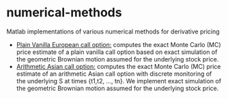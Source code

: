 # numerical-methods
Matlab implementations of various numerical methods for derivative pricing

<ul>
  <li><a href=https://github.com/alexbk64/numerical-methods/blob/master/plain_vanilla_pricing_MC.m>Plain Vanilla European call    option:</a> computes the exact Monte Carlo (MC) price estimate of a plain vanilla call option based on exact simulation of the geometric Brownian motion assumed for the underlying stock price.</li>
  <li><a href=https://github.com/alexbk64/numerical-methods/blob/master/asian_pricing_MC.m>Arithmetic Asian call option:</a> computes the exact Monte Carlo (MC) price estimate of an arithmetic Asian call option with discrete monitoring of the underlying S at times {t1,t2, ..., tn}. We implement exact simulation of the geometric Brownian motion assumed for the underlying stock price.</li>
</ul>
